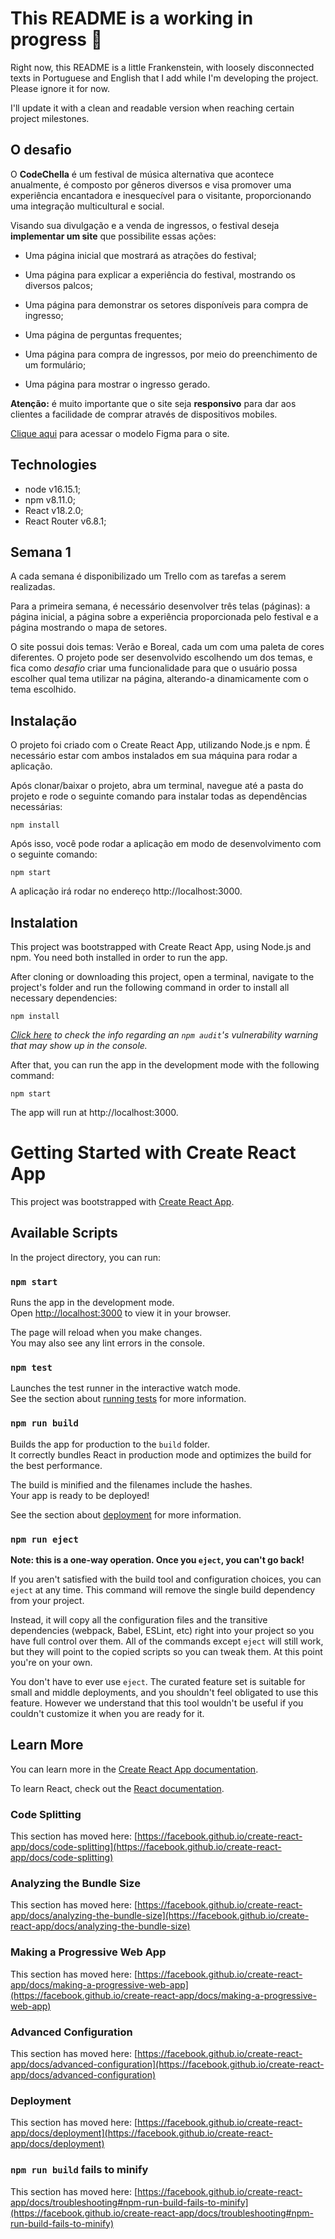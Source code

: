 # This README is a working in progress 🚧

Right now, this README is a little Frankenstein, with loosely disconnected texts in Portuguese and English that I add while I'm developing the project. Please ignore it for now.

I'll update it with a clean and readable version when reaching certain project milestones. 

## O desafio

O **CodeChella** é um festival de música alternativa que acontece anualmente, é composto por gêneros diversos e visa promover uma experiência encantadora e inesquecível para o visitante, proporcionando uma integração multicultural e social. 

Visando sua divulgação e a venda de ingressos, o festival deseja **implementar um site** que possibilite essas ações:

- Uma página inicial que mostrará as atrações do festival;

- Uma página para explicar a experiência do festival, mostrando os diversos palcos;

- Uma página para demonstrar os setores disponíveis para compra de ingresso;

- Uma página de perguntas frequentes;

- Uma página para compra de ingressos, por meio do preenchimento de um formulário;

- Uma página para mostrar o ingresso gerado.

**Atenção:** é muito importante que o site seja **responsivo** para dar aos clientes a facilidade de comprar através de dispositivos mobiles.

[Clique aqui](https://www.figma.com/file/xHLPBeA2ujaXbBjHMK9xh7/CodeChella-%7C-Challenge-I---Front-end-2023?node-id=) para acessar o modelo Figma para o site.

## Technologies

- node v16.15.1;
- npm v8.11.0;
- React v18.2.0;
- React Router v6.8.1;

## Semana 1

A cada semana é disponibilizado um Trello com as tarefas a serem realizadas.

Para a primeira semana, é necessário desenvolver três telas (páginas): a página inicial, a página sobre a experiência proporcionada pelo festival e a página mostrando o mapa de setores. 

O site possui dois temas: Verão e Boreal, cada um com uma paleta de cores diferentes. O projeto pode ser desenvolvido escolhendo um dos temas, e fica como *desafio* criar uma funcionalidade para que o usuário possa escolher qual tema utilizar na página, alterando-a dinamicamente com o tema escolhido.

## Instalação

O projeto foi criado com o Create React App, utilizando Node.js e npm. É necessário estar com ambos instalados em sua máquina para rodar a aplicação.

Após clonar/baixar o projeto, abra um terminal, navegue até a pasta do projeto e rode o seguinte comando para instalar todas as dependências necessárias:

    npm install

Após isso, você pode rodar a aplicação em modo de desenvolvimento com o seguinte comando:

    npm start
A aplicação irá rodar no endereço http://localhost:3000.


## Instalation

This project was bootstrapped with Create React App, using Node.js and npm. You need both installed in order to run the app.

After cloning or downloading this project, open a terminal, navigate to the project's folder and run the following command in order to install all necessary dependencies:

    npm install

*[Click here](https://github.com/facebook/create-react-app/issues/11174) to check the info regarding an `npm audit`'s vulnerability warning that may show up in the console.*

After that, you can run the app in the development mode with the following command:

    npm start

The app will run at http://localhost:3000.



# Getting Started with Create React App

This project was bootstrapped with [Create React App](https://github.com/facebook/create-react-app).

## Available Scripts

In the project directory, you can run:

### `npm start`

Runs the app in the development mode.\
Open [http://localhost:3000](http://localhost:3000) to view it in your browser.

The page will reload when you make changes.\
You may also see any lint errors in the console.

### `npm test`

Launches the test runner in the interactive watch mode.\
See the section about [running tests](https://facebook.github.io/create-react-app/docs/running-tests) for more information.

### `npm run build`

Builds the app for production to the `build` folder.\
It correctly bundles React in production mode and optimizes the build for the best performance.

The build is minified and the filenames include the hashes.\
Your app is ready to be deployed!

See the section about [deployment](https://facebook.github.io/create-react-app/docs/deployment) for more information.

### `npm run eject`

**Note: this is a one-way operation. Once you `eject`, you can't go back!**

If you aren't satisfied with the build tool and configuration choices, you can `eject` at any time. This command will remove the single build dependency from your project.

Instead, it will copy all the configuration files and the transitive dependencies (webpack, Babel, ESLint, etc) right into your project so you have full control over them. All of the commands except `eject` will still work, but they will point to the copied scripts so you can tweak them. At this point you're on your own.

You don't have to ever use `eject`. The curated feature set is suitable for small and middle deployments, and you shouldn't feel obligated to use this feature. However we understand that this tool wouldn't be useful if you couldn't customize it when you are ready for it.

## Learn More

You can learn more in the [Create React App documentation](https://facebook.github.io/create-react-app/docs/getting-started).

To learn React, check out the [React documentation](https://reactjs.org/).

### Code Splitting

This section has moved here: [https://facebook.github.io/create-react-app/docs/code-splitting](https://facebook.github.io/create-react-app/docs/code-splitting)

### Analyzing the Bundle Size

This section has moved here: [https://facebook.github.io/create-react-app/docs/analyzing-the-bundle-size](https://facebook.github.io/create-react-app/docs/analyzing-the-bundle-size)

### Making a Progressive Web App

This section has moved here: [https://facebook.github.io/create-react-app/docs/making-a-progressive-web-app](https://facebook.github.io/create-react-app/docs/making-a-progressive-web-app)

### Advanced Configuration

This section has moved here: [https://facebook.github.io/create-react-app/docs/advanced-configuration](https://facebook.github.io/create-react-app/docs/advanced-configuration)

### Deployment

This section has moved here: [https://facebook.github.io/create-react-app/docs/deployment](https://facebook.github.io/create-react-app/docs/deployment)

### `npm run build` fails to minify

This section has moved here: [https://facebook.github.io/create-react-app/docs/troubleshooting#npm-run-build-fails-to-minify](https://facebook.github.io/create-react-app/docs/troubleshooting#npm-run-build-fails-to-minify)
